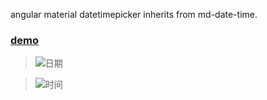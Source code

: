 angular material datetimepicker inherits from md-date-time.

### [demo](http://www.0xfc.cn/article/0/57e77416a450230821a53871) ###

> ![日期](http://o8tapqn1p.bkt.clouddn.com/20160925-angular-material-datetime-date.png)
 
> ![时间](http://o8tapqn1p.bkt.clouddn.com/20160925-angular-material-datetime-time.png)
